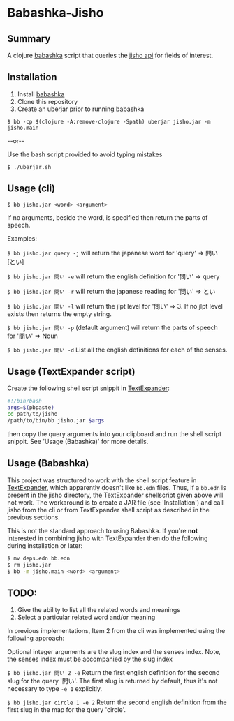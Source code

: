 # Babashka-Jisho
## Summary
A clojure [babashka](https://github.com/babashka/babashka#readme) script that queries the [jisho api](https://jisho.org/api/v1/search/words?keyword=%E8%A1%A8) for fields of interest.
 
## Installation
1. Install [babashka](https://github.com/babashka/babashka)
2. Clone this repository
3. Create an uberjar prior to running babashka

```$ bb -cp $(clojure -A:remove-clojure -Spath) uberjar jisho.jar -m jisho.main```

--or--

Use the bash script provided to avoid typing mistakes

```$ ./uberjar.sh```

## Usage (cli) 

`$ bb jisho.jar <word> <argument>`

If no arguments, beside the word, is specified then return the parts of speech.

Examples:

`$ bb jisho.jar query -j` will return the japanese word for 'query' => 問い  [とい]

`$ bb jisho.jar 問い -e` will return the english definition for '問い' => query

`$ bb jisho.jar 問い -r` will return the japanese reading for '問い' => とい

`$ bb jisho.jar 問い -l` will return the jlpt level for '問い' => 3. If no jlpt level exists then returns the empty string.

`$ bb jisho.jar 問い -p` (default argument) will return the parts of speech for '問い' => Noun

`$ bb jisho.jar 問い -d` List all the english definitions for each of the senses.


## Usage (TextExpander script)
Create the following shell script snippit in [TextExpander](https://textexpander.com/):
```bash
#!/bin/bash
args=$(pbpaste)
cd path/to/jisho
/path/to/bin/bb jisho.jar $args
```
then copy the query arguments into your clipboard and run the shell script snippit. See 'Usage (Babashka)' for more details.

## Usage (Babashka)
This project was structured to work with the shell script feature in [TextExpander](https://textexpander.com/), which apparently doesn't like ```bb.edn``` files.  Thus, if a `bb.edn` is present in the jisho directory, the TextExpander shellscript given above will not work. The workaround is to create a JAR file (see 'Installation') and call jisho from the cli or from TextExpander shell script as described in the previous sections.

This is not the standard approach to using Babashka.  If you're __not__ interested in combining jisho with TextExpander then do the following during installation or later:

```bash
$ mv deps.edn bb.edn
$ rm jisho.jar
$ bb -m jisho.main <word> <argument>
```

## TODO:
1. Give the ability to list all the related words and meanings
2. Select a particular related word and/or meaning


In previous implementations, Item 2 from the cli was implemented using the following approach:

Optional integer arguments are the slug index and the senses index. Note, the senses index must be accompanied by the slug index

```$ bb jisho.jar 問い 2 -e``` Return the first english definition for the second slug for the query '問い'. The first slug is returned by default, thus it's not necessary to type `-e 1` explicitly.

```$ bb jisho.jar circle 1 -e 2``` Return the second english definition from the first slug in the map for the query 'circle'. 
